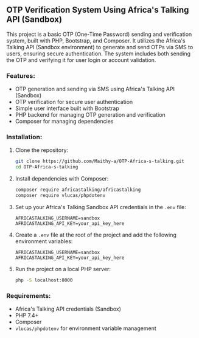 ## OTP Verification System Using Africa's Talking API (Sandbox)

This project is a basic OTP (One-Time Password) sending and verification system, built with PHP, Bootstrap, and Composer. It utilizes the Africa's Talking API (Sandbox environment) to generate and send OTPs via SMS to users, ensuring secure authentication. The system includes both sending the OTP and verifying it for user login or account validation.

### Features:
- OTP generation and sending via SMS using Africa's Talking API (Sandbox)
- OTP verification for secure user authentication
- Simple user interface built with Bootstrap
- PHP backend for managing OTP generation and verification
- Composer for managing dependencies

### Installation:
1. Clone the repository:
   ```bash
   git clone https://github.com/Maithy-a/OTP-Africa-s-talking.git
   cd OTP-Africa-s-talking
   ```

2. Install dependencies with Composer:
   ```bash
   composer require africastalking/africastalking
   composer require vlucas/phpdotenv
   ```

3. Set up your Africa's Talking Sandbox API credentials in the `.env` file:
   ```env
   AFRICASTALKING_USERNAME=sandbox
   AFRICASTALKING_API_KEY=your_api_key_here
   ```

4. Create a `.env` file at the root of the project and add the following environment variables:
   ```env
   AFRICASTALKING_USERNAME=sandbox
   AFRICASTALKING_API_KEY=your_api_key_here
   ```

5. Run the project on a local PHP server:
   ```bash
   php -S localhost:8000
   ```

### Requirements:
- Africa's Talking API credentials (Sandbox)
- PHP 7.4+
- Composer
- `vlucas/phpdotenv` for environment variable management
